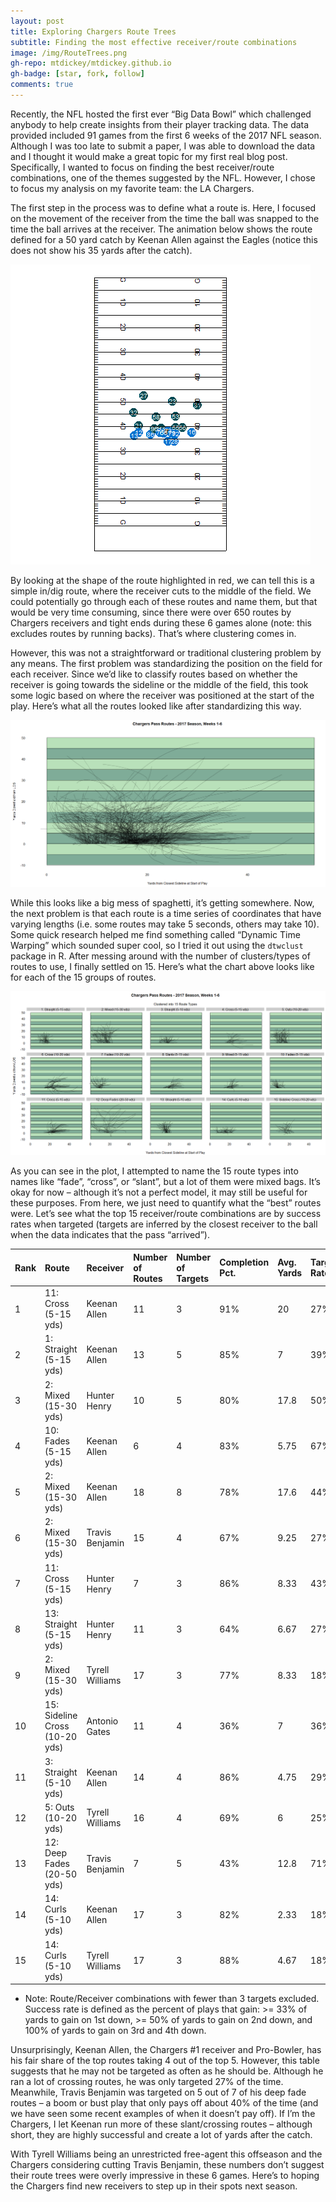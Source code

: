```yaml
---
layout: post
title: Exploring Chargers Route Trees
subtitle: Finding the most effective receiver/route combinations
image: /img/RouteTrees.png
gh-repo: mtdickey/mtdickey.github.io
gh-badge: [star, fork, follow]
comments: true
---
```


Recently, the NFL hosted the first ever “Big Data Bowl” which challenged anybody to help create insights from their player tracking data.  The data provided included 91 games from the first 6 weeks of the 2017 NFL season.  Although I was too late to submit a paper, I was able to download the data and I thought it would make a great topic for my first real blog post.  Specifically, I wanted to focus on finding the best receiver/route combinations, one of the themes suggested by the NFL.  However, I chose to focus my analysis on my favorite team: the LA Chargers.

The first step in the process was to define what a route is.  Here, I focused on the movement of the receiver from the time the ball was snapped to the time the ball arrives at the receiver.  The animation below shows the route defined for a 50 yard catch by Keenan Allen against the Eagles (notice this does not show his 35 yards after the catch).

![AllenRoute](https://github.com/mtdickey/mtdickey.github.io/blob/master/img/AllenRoute.gif)
 
By looking at the shape of the route highlighted in red, we can tell this is a simple in/dig route, where the receiver cuts to the middle of the field.  We could potentially go through each of these routes and name them, but that would be very time consuming, since there were over 650 routes by Chargers receivers and tight ends during these 6 games alone (note: this excludes routes by running backs).  That’s where clustering comes in.

However, this was not a straightforward or traditional clustering problem by any means.  The first problem was standardizing the position on the field for each receiver.  Since we’d like to classify routes based on whether the receiver is going towards the sideline or the middle of the field, this took some logic based on where the receiver was positioned at the start of the play.  Here’s what all the routes looked like after standardizing this way.
 
![Chargers_Routes](https://github.com/mtdickey/mtdickey.github.io/blob/master/img/Chargers_Routes.PNG)

While this looks like a big mess of spaghetti, it’s getting somewhere.  Now, the next problem is that each route is a time series of coordinates that have varying lengths (i.e. some routes may take 5 seconds, others may take 10).  Some quick research helped me find something called “Dynamic Time Warping” which sounded super cool, so I tried it out using the `dtwclust` package in R.  After messing around with the number of clusters/types of routes to use, I finally settled on 15.  Here’s what the chart above looks like for each of the 15 groups of routes.
 
![Chargers_Routes_Clustered_15](https://github.com/mtdickey/mtdickey.github.io/blob/master/img/Chargers_Routes_Clustered_15.PNG)
 
As you can see in the plot, I attempted to name the 15 route types into names like “fade”, “cross”, or “slant”, but a lot of them were mixed bags.  It’s okay for now – although it’s not a perfect model, it may still be useful for these purposes.
From here, we just need to quantify what the “best” routes were.  Let’s see what the top 15 receiver/route combinations are by success rates when targeted (targets are inferred by the closest receiver to the ball when the data indicates that the pass “arrived”).

| Rank |	Route	| Receiver |	Number of Routes |	Number of Targets |	Completion Pct. |	Avg. Yards |	Target Rate |	Success Rate |
| :--- |:--- | :--- | :--- |:--- | :--- | :--- |:--- | :--- |
| 1 |	11: Cross (5-15 yds) |	Keenan Allen |	11 |	3 |	91% |	20 |	27% |	100% |
| 2	| 1: Straight (5-15 yds) |	Keenan Allen |	13 |	5	| 85% |	7	| 39% |	80% |
| 3	| 2: Mixed (15-30 yds) |	Hunter Henry |	10 |	5 |	80% |	17.8 |	50% |	80% |
| 4	| 10: Fades (5-15 yds) |	Keenan Allen |	6 |	4	| 83% |	5.75 |	67% |	75% |
| 5 |	2: Mixed (15-30 yds) |	Keenan Allen |	18 |	8 |	78% |	17.6 |	44% |	75% |
| 6 |	2: Mixed (15-30 yds) |	Travis Benjamin |	15 |	4	| 67% |	9.25 |	27%	| 75% |
| 7 |	11: Cross (5-15 yds) |	Hunter Henry |	7 |	3 |	86% |	8.33 |	43% |	67% |
| 8 |	13: Straight (5-15 yds) |	Hunter Henry |	11 |	3	| 64% |	6.67 |	27%	| 67% | 
| 9 |	2: Mixed (15-30 yds) |	Tyrell Williams |	17 |	3 |	77% |	8.33 |	18% |	67% |
| 10 |	15: Sideline Cross (10-20 yds) |	Antonio Gates |	11	| 4	| 36% |	7 |	36% |	50% |
| 11	| 3: Straight (5-10 yds) |	Keenan Allen |	14 |	4 |	86% |	4.75 |	29% |	50% |
| 12 |	5: Outs (10-20 yds) |	Tyrell Williams |	16 |	4 |	69% |	6	| 25% |	50% |
| 13 |	12: Deep Fades (20-50 yds) |	Travis Benjamin	| 7 |	5 |	43% |	12.8 |	71% |	40% |
| 14 |	14: Curls (5-10 yds) |	Keenan Allen |	17 |	3	| 82% |	2.33 |	18%	| 33% |
| 15 |	14: Curls (5-10 yds) |	Tyrell Williams |	17 |	3	| 88%	| 4.67	| 18% |	33% |

* Note: Route/Receiver combinations with fewer than 3 targets excluded. Success rate is defined as the percent of plays that gain: >= 33% of yards to gain on 1st down, >= 50% of yards to gain on 2nd down, and 100% of yards to gain on 3rd and 4th down.


Unsurprisingly, Keenan Allen, the Chargers #1 receiver and Pro-Bowler, has his fair share of the top routes taking 4 out of the top 5.  However, this table suggests that he may not be targeted as often as he should be.  Although he ran a lot of crossing routes, he was only targeted 27% of the time.  Meanwhile, Travis Benjamin was targeted on 5 out of 7 of his deep fade routes – a boom or bust play that only pays off about 40% of the time (and we have seen some recent examples of when it doesn’t pay off).  If I’m the Chargers, I let Keenan run more of these slant/crossing routes – although short, they are highly successful and create a lot of yards after the catch.

With Tyrell Williams being an unrestricted free-agent this offseason and the Chargers considering cutting Travis Benjamin, these numbers don’t suggest their route trees were overly impressive in these 6 games.  Here’s to hoping the Chargers find new receivers to step up in their spots next season.
